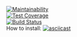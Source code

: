 [![Maintainability](https://api.codeclimate.com/v1/badges/9d21296a3bfc6fcd5503/maintainability)](https://codeclimate.com/github/lociero/backend-project-lvl1/maintainability)  
[![Test Coverage](https://api.codeclimate.com/v1/badges/9d21296a3bfc6fcd5503/test_coverage)](https://codeclimate.com/github/lociero/backend-project-lvl1/test_coverage)  
[![Build Status](https://travis-ci.org/lociero/backend-project-lvl1.svg?branch=master)](https://travis-ci.org/lociero/backend-project-lvl1)  
How to install: [![asciicast](https://asciinema.org/a/iF4cISeRhusmxOlJZQNbSfSH2.svg)](https://asciinema.org/a/iF4cISeRhusmxOlJZQNbSfSH2)